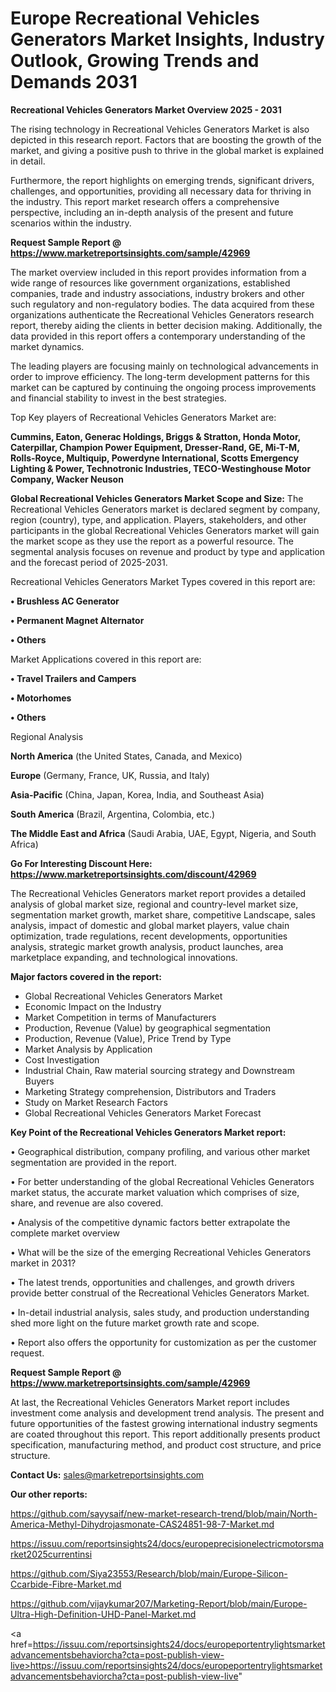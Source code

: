 # Europe Recreational Vehicles Generators Market Insights, Industry Outlook, Growing Trends and Demands 2031

<Strong> Recreational Vehicles Generators Market Overview 2025 - 2031</strong>

The rising technology in Recreational Vehicles Generators Market is also depicted in this research report. Factors that are boosting the growth of the market, and giving a positive push to thrive in the global market is explained in detail.

Furthermore, the report highlights on emerging trends, significant drivers, challenges, and opportunities, providing all necessary data for thriving in the industry. This report market research offers a comprehensive perspective, including an in-depth analysis of the present and future scenarios within the industry.

<strong>Request Sample Report @ <a href=https://www.marketreportsinsights.com/sample/42969>https://www.marketreportsinsights.com/sample/42969</a></strong>

The market overview included in this report provides information from a wide range of resources like government organizations, established companies, trade and industry associations, industry brokers and other such regulatory and non-regulatory bodies. The data acquired from these organizations authenticate the Recreational Vehicles Generators research report, thereby aiding the clients in better decision making. Additionally, the data provided in this report offers a contemporary understanding of the market dynamics.

The leading players are focusing mainly on technological advancements in order to improve efficiency. The long-term development patterns for this market can be captured by continuing the ongoing process improvements and financial stability to invest in the best strategies.

Top Key players of Recreational Vehicles Generators Market are:

<strong>Cummins, Eaton, Generac Holdings, Briggs & Stratton, Honda Motor, Caterpillar, Champion Power Equipment, Dresser-Rand, GE, Mi-T-M, Rolls-Royce, Multiquip, Powerdyne International, Scotts Emergency Lighting & Power, Technotronic Industries, TECO-Westinghouse Motor Company, Wacker Neuson</strong>

<strong><b>Global Recreational Vehicles Generators Market Scope and Size:</b></strong>
The Recreational Vehicles Generators market is declared segment by company, region (country), type, and application. Players, stakeholders, and other participants in the global Recreational Vehicles Generators market will gain the market scope as they use the report as a powerful resource. The segmental analysis focuses on revenue and product by type and application and the forecast period of 2025-2031.

Recreational Vehicles Generators Market Types covered in this report are:

<strong>•  Brushless AC Generator

•  Permanent Magnet Alternator

•  Others</strong>

Market Applications covered in this report are:

<strong>•  Travel Trailers and Campers

•  Motorhomes

•  Others</strong> 

Regional Analysis

<strong>North America</strong> (the United States, Canada, and Mexico)

<strong>Europe</strong> (Germany, France, UK, Russia, and Italy)

<strong>Asia-Pacific</strong> (China, Japan, Korea, India, and Southeast Asia)

<strong>South America</strong> (Brazil, Argentina, Colombia, etc.)

<strong>The Middle East and Africa</strong> (Saudi Arabia, UAE, Egypt, Nigeria, and South Africa)

<strong>Go For Interesting Discount Here: <a href=https://www.marketreportsinsights.com/discount/42969>https://www.marketreportsinsights.com/discount/42969</a></strong>

The Recreational Vehicles Generators market report provides a detailed analysis of global market size, regional and country-level market size, segmentation market growth, market share, competitive Landscape, sales analysis, impact of domestic and global market players, value chain optimization, trade regulations, recent developments, opportunities analysis, strategic market growth analysis, product launches, area marketplace expanding, and technological innovations.

<strong><b>Major factors covered in the report:</b></strong>
<ul>
  <li>Global Recreational Vehicles Generators Market </li>
  <li>Economic Impact on the Industry</li>
  <li>Market Competition in terms of Manufacturers</li>
  <li>Production, Revenue (Value) by geographical segmentation</li>
  <li>Production, Revenue (Value), Price Trend by Type</li>
  <li>Market Analysis by Application</li>
  <li>Cost Investigation</li>
  <li>Industrial Chain, Raw material sourcing strategy and Downstream Buyers</li>
  <li>Marketing Strategy comprehension, Distributors and Traders</li>
  <li>Study on Market Research Factors</li>
  <li>Global Recreational Vehicles Generators Market Forecast</li>
</ul>

<strong><b>Key Point of the Recreational Vehicles Generators Market report:</b></strong>

• Geographical distribution, company profiling, and various other market segmentation are provided in the report.

• For better understanding of the global Recreational Vehicles Generators market status, the accurate market valuation which comprises of size, share, and revenue are also covered.

• Analysis of the competitive dynamic factors better extrapolate the complete market overview

• What will be the size of the emerging Recreational Vehicles Generators market in 2031?

• The latest trends, opportunities and challenges, and growth drivers provide better construal of the Recreational Vehicles Generators Market.

• In-detail industrial analysis, sales study, and production understanding shed more light on the future market growth rate and scope.

• Report also offers the opportunity for customization as per the customer request.

<strong>Request Sample Report @ <a href=https://www.marketreportsinsights.com/sample/42969>https://www.marketreportsinsights.com/sample/42969</a></strong>

At last, the Recreational Vehicles Generators Market report includes investment come analysis and development trend analysis. The present and future opportunities of the fastest growing international industry segments are coated throughout this report. This report additionally presents product specification, manufacturing method, and product cost structure, and price structure.

<strong>Contact Us:</strong>
sales@marketreportsinsights.com

<strong>Our other reports:</strong>

<a href=https://github.com/sayysaif/new-market-research-trend/blob/main/North-America-Methyl-Dihydrojasmonate-CAS24851-98-7-Market.md>https://github.com/sayysaif/new-market-research-trend/blob/main/North-America-Methyl-Dihydrojasmonate-CAS24851-98-7-Market.md</a>

<a href=https://issuu.com/reportsinsights24/docs/europeprecisionelectricmotorsmarket2025currentinsi>https://issuu.com/reportsinsights24/docs/europeprecisionelectricmotorsmarket2025currentinsi</a>

<a href=https://github.com/Siya23553/Research/blob/main/Europe-Silicon-Ccarbide-Fibre-Market.md>https://github.com/Siya23553/Research/blob/main/Europe-Silicon-Ccarbide-Fibre-Market.md</a>

<a href=https://github.com/vijaykumar207/Marketing-Report/blob/main/Europe-Ultra-High-Definition-UHD-Panel-Market.md>https://github.com/vijaykumar207/Marketing-Report/blob/main/Europe-Ultra-High-Definition-UHD-Panel-Market.md</a>

<a href=https://issuu.com/reportsinsights24/docs/europeportentrylightsmarketadvancementsbehaviorcha?cta=post-publish-view-live>https://issuu.com/reportsinsights24/docs/europeportentrylightsmarketadvancementsbehaviorcha?cta=post-publish-view-live</a>"
